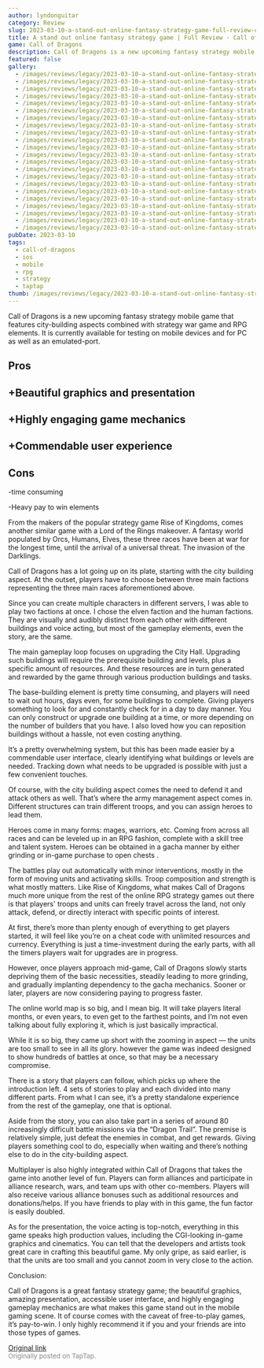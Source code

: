 ```yaml
---
author: lyndonguitar
category: Review
slug: 2023-03-10-a-stand-out-online-fantasy-strategy-game-full-review-call-of-dragons
title: A stand out online fantasy strategy game | Full Review - Call of Dragons
game: Call of Dragons
description: Call of Dragons is a new upcoming fantasy strategy mobile game that features city-building aspects combined with strategy war game and RPG elements. It is currently available for testing on mobile devices and for PC as well as an emulated-port.
featured: false
gallery:
  - /images/reviews/legacy/2023-03-10-a-stand-out-online-fantasy-strategy-game--full-review---call-of-dragons-0.avif
  - /images/reviews/legacy/2023-03-10-a-stand-out-online-fantasy-strategy-game--full-review---call-of-dragons-1.avif
  - /images/reviews/legacy/2023-03-10-a-stand-out-online-fantasy-strategy-game--full-review---call-of-dragons-2.avif
  - /images/reviews/legacy/2023-03-10-a-stand-out-online-fantasy-strategy-game--full-review---call-of-dragons-3.avif
  - /images/reviews/legacy/2023-03-10-a-stand-out-online-fantasy-strategy-game--full-review---call-of-dragons-4.avif
  - /images/reviews/legacy/2023-03-10-a-stand-out-online-fantasy-strategy-game--full-review---call-of-dragons-5.avif
  - /images/reviews/legacy/2023-03-10-a-stand-out-online-fantasy-strategy-game--full-review---call-of-dragons-6.avif
  - /images/reviews/legacy/2023-03-10-a-stand-out-online-fantasy-strategy-game--full-review---call-of-dragons-7.avif
  - /images/reviews/legacy/2023-03-10-a-stand-out-online-fantasy-strategy-game--full-review---call-of-dragons-8.avif
  - /images/reviews/legacy/2023-03-10-a-stand-out-online-fantasy-strategy-game--full-review---call-of-dragons-9.avif
  - /images/reviews/legacy/2023-03-10-a-stand-out-online-fantasy-strategy-game--full-review---call-of-dragons-10.avif
  - /images/reviews/legacy/2023-03-10-a-stand-out-online-fantasy-strategy-game--full-review---call-of-dragons-11.avif
  - /images/reviews/legacy/2023-03-10-a-stand-out-online-fantasy-strategy-game--full-review---call-of-dragons-12.avif
  - /images/reviews/legacy/2023-03-10-a-stand-out-online-fantasy-strategy-game--full-review---call-of-dragons-13.avif
  - /images/reviews/legacy/2023-03-10-a-stand-out-online-fantasy-strategy-game--full-review---call-of-dragons-14.avif
  - /images/reviews/legacy/2023-03-10-a-stand-out-online-fantasy-strategy-game--full-review---call-of-dragons-15.avif
  - /images/reviews/legacy/2023-03-10-a-stand-out-online-fantasy-strategy-game--full-review---call-of-dragons-16.avif
  - /images/reviews/legacy/2023-03-10-a-stand-out-online-fantasy-strategy-game--full-review---call-of-dragons-17.avif
  - /images/reviews/legacy/2023-03-10-a-stand-out-online-fantasy-strategy-game--full-review---call-of-dragons-18.avif
  - /images/reviews/legacy/2023-03-10-a-stand-out-online-fantasy-strategy-game--full-review---call-of-dragons-19.avif
  - /images/reviews/legacy/2023-03-10-a-stand-out-online-fantasy-strategy-game--full-review---call-of-dragons-20.avif
  - /images/reviews/legacy/2023-03-10-a-stand-out-online-fantasy-strategy-game--full-review---call-of-dragons-21.avif
pubDate: 2023-03-10
tags:
  - call-of-dragons
  - ios
  - mobile
  - rpg
  - strategy
  - taptap
thumb: /images/reviews/legacy/2023-03-10-a-stand-out-online-fantasy-strategy-game--full-review---call-of-dragons-0.avif
---
```


Call of Dragons is a new upcoming fantasy strategy mobile game that features city-building aspects combined with strategy war game and RPG elements. It is currently available for testing on mobile devices and for PC as well as an emulated-port.




## Pros



## +Beautiful graphics and presentation


## +Highly engaging game mechanics


## +Commendable user experience




## Cons


-time consuming

-Heavy pay to win elements

From the makers of the popular strategy game Rise of Kingdoms, comes another similar game with a Lord of the Rings makeover. A fantasy world populated by Orcs, Humans, Elves, these three races have been at war for the longest time, until the arrival of a universal threat. The invasion of the Darklings.

Call of Dragons has a lot going up on its plate, starting with the city building aspect. At the outset, players have to choose between three main factions representing the three main races aforementioned above.

Since you can create multiple characters in different servers, I was able to play two factions at once. I chose the elven faction and the human factions. They are visually and audibly distinct from each other with different buildings and voice acting, but most of the gameplay elements, even the story, are the same.

The main gameplay loop focuses on upgrading the City Hall. Upgrading such buildings will require the prerequisite building and levels, plus a specific amount of resources. And these resources are in turn generated and rewarded by the game through various production buildings and tasks.

The base-building element is pretty time consuming, and players will need to wait out hours, days even, for some buildings to complete. Giving players something to look for and constantly check for in a day to day manner. You can only construct or upgrade one building at a time, or more depending on the number of builders that you have. I also loved how you can reposition buildings without a hassle, not even costing anything.

It’s a pretty overwhelming system, but this has been made easier by a commendable user interface, clearly identifying what buildings or levels are needed. Tracking down what needs to be upgraded is possible with just a few convenient touches.

Of course, with the city building aspect comes the need to defend it and attack others as well. That’s where the army management aspect comes in. Different structures can train different troops, and you can assign heroes to lead them.

Heroes come in many forms: mages, warriors, etc. Coming from across all races and can be leveled up in an RPG fashion, complete with a skill tree and talent system. Heroes can be obtained in a gacha manner by either grinding or in-game purchase to open chests .

The battles play out automatically with minor interventions, mostly in the form of moving units and activating skills. Troop composition and strength is what mostly matters. Like Rise of Kingdoms, what makes Call of Dragons much more unique from the rest of the online RPG strategy games out there is that players' troops and units can freely travel across the land, not only attack, defend, or directly interact with specific points of interest.

At first, there’s more than plenty enough of everything to get players started, it will feel like you’re on a cheat code with unlimited resources and currency. Everything is just a time-investment during the early parts, with all the timers players wait for upgrades are in progress.

However, once players approach mid-game, Call of Dragons slowly starts depriving them of the basic necessities, steadily leading to more grinding, and gradually implanting dependency to the gacha mechanics. Sooner or later, players are now considering paying to progress faster.

The online world map is so big, and I mean big. It will take players literal months, or even years, to even get to the farthest points, and I’m not even talking about fully exploring it, which is just basically impractical.

While it is so big, they came up short with the zooming in aspect — the units are too small to see in all its glory. however the game was indeed designed to show hundreds of battles at once, so that may be a necessary compromise.

There is a story that players can follow, which picks up where the introduction left. 4 sets of stories to play and each divided into many different parts. From what I can see, it’s a pretty standalone experience from the rest of the gameplay, one that is optional.

Aside from the story, you can also take part in a series of around 80 increasingly difficult battle missions via the “Dragon Trail”. The premise is relatively simple, just defeat the enemies in combat, and get rewards. Giving players something cool to do, especially when waiting and there’s nothing else to do in the city-building aspect.

Multiplayer is also highly integrated within Call of Dragons that takes the game into another level of fun. Players can form alliances and participate in alliance research, wars, and team ups with other co-members. Players will also receive various alliance bonuses such as additional resources and donations/helps. If you have friends to play with in this game, the fun factor is easily doubled.

As for the presentation, the voice acting is top-notch, everything in this game speaks high production values, including the CGI-looking in-game graphics and cinematics. You can tell that the developers and artists took great care in crafting this beautiful game. My only gripe, as said earlier, is that the units are too small and you cannot zoom in very close to the action.

Conclusion:

Call of Dragons is a great fantasy strategy game; the beautiful graphics, amazing presentation, accessible user interface, and highly engaging gameplay mechanics are what makes this game stand out in the mobile gaming scene. It of course comes with the caveat of free-to-play games, it’s pay-to-win. I only highly recommend it if you and your friends are into those types of games.

[Original link](https://www.taptap.io/post/4758122)<br><span style="font-size: 0.95em; color: #888;">Originally posted on TapTap.</span>